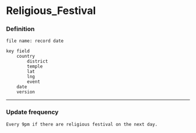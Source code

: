 # Religious_Festival

### Definition
```
file name: record date
    
key field
    country
        district
        temple
        lat
        lng
        event
    date
    version
```
---
### Update frequency
```
Every 9pm if there are religious festival on the next day.
```

